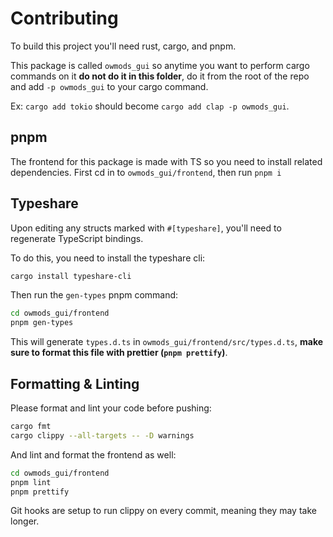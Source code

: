 # Contributing

To build this project you'll need rust, cargo, and pnpm.

This package is called `owmods_gui` so anytime you want to perform cargo commands on it **do not do it in this folder**, do it from the root of the repo and add `-p owmods_gui` to your cargo command.

Ex: `cargo add tokio` should become `cargo add clap -p owmods_gui`.

## pnpm

The frontend for this package is made with TS so you need to install related dependencies. First cd in to `owmods_gui/frontend`, then run `pnpm i`

## Typeshare

Upon editing any structs marked with `#[typeshare]`, you'll need to regenerate TypeScript bindings.

To do this, you need to install the typeshare cli:

```sh
cargo install typeshare-cli
```

Then run the `gen-types` pnpm command:

```sh
cd owmods_gui/frontend
pnpm gen-types
```

This will generate `types.d.ts` in `owmods_gui/frontend/src/types.d.ts`, **make sure to format this file with prettier (`pnpm prettify`)**.

## Formatting & Linting

Please format and lint your code before pushing:

```sh
cargo fmt
cargo clippy --all-targets -- -D warnings
```

And lint and format the frontend as well:

```sh
cd owmods_gui/frontend
pnpm lint
pnpm prettify
```

Git hooks are setup to run clippy on every commit, meaning they may take longer.
